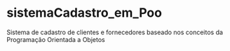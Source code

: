 # sistemaCadastro_em_Poo
 Sistema de cadastro de clientes e fornecedores baseado nos conceitos da Programação Orientada a Objetos
